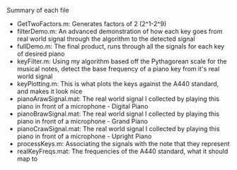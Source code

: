 Summary of each file

- GetTwoFactors.m: Generates factors of 2 (2^1-2^9)
- filterDemo.m: An advanced demonstration of how each key goes from real world signal through the algorithm to the detected signal 
- fullDemo.m: The final product, runs through all the signals for each key of desired piano
- keyFilter.m: Using my algorithm based off the Pythagorean scale for the musical notes, detect the base frequency of a piano key from it's real world signal
- keyPlotting.m: This is what plots the keys against the A440 standard, and makes it look nice
- pianoArawSignal.mat: The real world signal I collected by playing this piano in front of a microphone - Digital Piano
- pianoBrawSignal.mat: The real world signal I collected by playing this piano in front of a microphone - Grand Piano
- pianoCrawSignal.mat: The real world signal I collected by playing this piano in front of a microphone - Upright Piano
- processKeys.m: Associating the signals with the note that they represent
- realKeyFreqs.mat: The frequencies of the A440 standard, what it should map to
